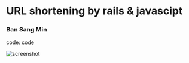 # URL shortening by rails & javascipt
### Ban Sang Min

code: [code](https://github.com/tkdals1119/url_shortening/blob/master/public/index.html)

![screenshot](https://scontent-icn1-1.xx.fbcdn.net/v/t1.0-9/24231882_1736269003064610_7372435835385446482_n.jpg?oh=407168334cfcc17b07db4a05c474f332&oe=5AC6630E)